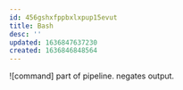 ```yaml
---
id: 456gshxfppbxlxpup15evut
title: Bash
desc: ''
updated: 1636847637230
created: 1636846848564
---
```



![command] part of pipeline. negates output.
